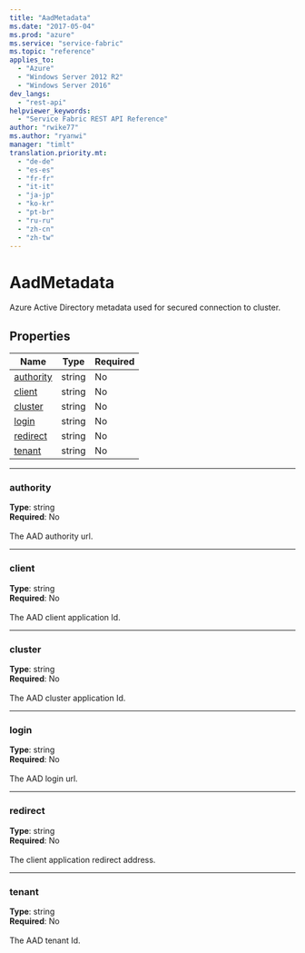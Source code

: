 ```yaml
---
title: "AadMetadata"
ms.date: "2017-05-04"
ms.prod: "azure"
ms.service: "service-fabric"
ms.topic: "reference"
applies_to: 
  - "Azure"
  - "Windows Server 2012 R2"
  - "Windows Server 2016"
dev_langs: 
  - "rest-api"
helpviewer_keywords: 
  - "Service Fabric REST API Reference"
author: "rwike77"
ms.author: "ryanwi"
manager: "timlt"
translation.priority.mt: 
  - "de-de"
  - "es-es"
  - "fr-fr"
  - "it-it"
  - "ja-jp"
  - "ko-kr"
  - "pt-br"
  - "ru-ru"
  - "zh-cn"
  - "zh-tw"
---
```

# AadMetadata

Azure Active Directory metadata used for secured connection to cluster.

## Properties
| Name | Type | Required |
| --- | --- | --- |
| [authority](#authority) | string | No |
| [client](#client) | string | No |
| [cluster](#cluster) | string | No |
| [login](#login) | string | No |
| [redirect](#redirect) | string | No |
| [tenant](#tenant) | string | No |

____
### authority
__Type__: string <br/>
__Required__: No<br/>
<br/>
The AAD authority url.

____
### client
__Type__: string <br/>
__Required__: No<br/>
<br/>
The AAD client application Id.

____
### cluster
__Type__: string <br/>
__Required__: No<br/>
<br/>
The AAD cluster application Id.

____
### login
__Type__: string <br/>
__Required__: No<br/>
<br/>
The AAD login url.

____
### redirect
__Type__: string <br/>
__Required__: No<br/>
<br/>
The client application redirect address.

____
### tenant
__Type__: string <br/>
__Required__: No<br/>
<br/>
The AAD tenant Id.
